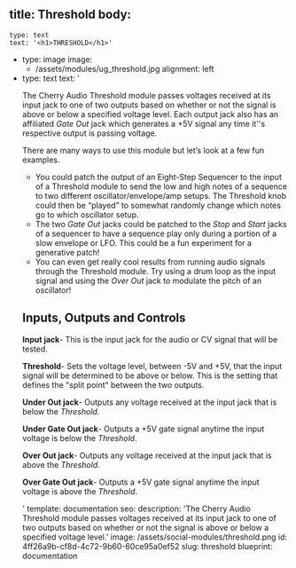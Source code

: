 title: Threshold
body:
  -
    type: text
    text: '<h1>THRESHOLD</h1>'
  -
    type: image
    image:
      - /assets/modules/ug_threshold.jpg
    alignment: left
  -
    type: text
    text: '<p>The Cherry Audio Threshold module passes voltages received at its input jack to one of two outputs based on whether or not the signal is above or below a specified voltage level. Each output jack also has an affiliated <em>Gate Out </em>jack which generates a +5V signal any time it''s respective output is passing voltage.</p><p>There are many ways to use this module but let’s look at a few fun examples.&nbsp;&nbsp;</p><ul><li>You could patch the output of an Eight-Step Sequencer to the input of a Threshold module to send the low and high notes of a sequence to two different oscillator/envelope/amp setups. The Threshold knob could then be “played” to somewhat randomly change which notes go to which oscillator setup.&nbsp;</li><li>The two <em>Gate Out</em> jacks could be patched to the <em>Stop </em>and <em>Start </em>jacks of a sequencer to have a sequence play only during a portion of a slow envelope or LFO. This could be a fun experiment for a generative patch!</li><li>You can even get really cool results from running audio signals through the Threshold module. Try using a drum loop as the input signal and using the <em>Over Out</em> jack to modulate the pitch of an oscillator!</li></ul><h2><strong>Inputs, Outputs and Controls</strong></h2><p><strong>Input jack</strong>- This is the input jack for the audio or CV signal that will be tested.</p><p><strong>Threshold</strong>- Sets the voltage level, between -5V and +5V, that the input signal will be determined to be above or below. This is the setting that defines the "split point" between the two outputs.</p><p><strong>Under Out jack</strong>- Outputs any voltage received at the input jack that is below the <em>Threshold</em>.</p><p><strong>Under Gate Out jack</strong>- Outputs a +5V gate signal anytime the input voltage is below the <em>Threshold</em>.</p><p><strong>Over Out jack</strong>- Outputs any voltage received at the input jack that is above the <em>Threshold</em>.</p><p><strong>Over Gate Out jack</strong>- Outputs a +5V gate signal anytime the input voltage is above the <em>Threshold</em>.&nbsp;<br></p>'
template: documentation
seo:
  description: 'The Cherry Audio Threshold module passes voltages received at its input jack to one of two outputs based on whether or not the signal is above or below a specified voltage level.'
  image: /assets/social-modules/threshold.png
id: 4ff26a9b-cf8d-4c72-9b60-60ce95a0ef52
slug: threshold
blueprint: documentation
